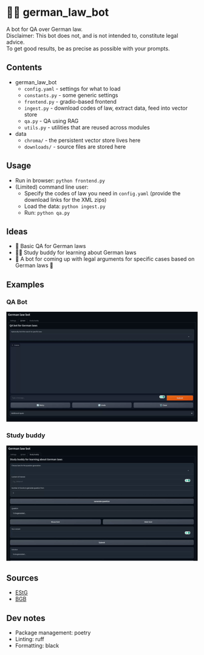 # :judge: german_law_bot
A bot for QA over German law. \
Disclaimer: This bot does not, and is not intended to, constitute legal advice. \
To get good results, be as precise as possible with your prompts.


## Contents
* german_law_bot
  * `config.yaml` - settings for what to load
  * `constants.py` - some generic settings
  * `frontend.py` - gradio-based frontend
  * `ingest.py` - download codes of law, extract data, feed into vector store
  * `qa.py` - QA using RAG
  * `utils.py` - utilities that are reused across modules
* data
  * `chroma/` - the persistent vector store lives here
  * `downloads/` - source files are stored here


## Usage
* Run in browser: `python frontend.py`
* (Limited) command line user:
  * Specify the codes of law you need in `config.yaml` (provide the download links for the XML zips)
  * Load the data: `python ingest.py`
  * Run: `python qa.py`


## Ideas
* :speech_balloon: Basic QA for German laws
* :student:	Study buddy for learning about German laws
* :telescope: A bot for coming up with legal arguments for specific cases based on German laws :construction:


## Examples

### QA Bot
<img src="https://github.com/felixocker/german_law_bot/raw/main/docs/qa-bot.gif" alt="QA bot" width="800"/>

### Study buddy
<img src="https://github.com/felixocker/german_law_bot/raw/main/docs/studybuddy.gif" alt="Study buddy" width="800"/>


## Sources
* [EStG](https://www.gesetze-im-internet.de/estg/)
* [BGB](https://www.gesetze-im-internet.de/bgb/)


## Dev notes
* Package management: poetry
* Linting: ruff
* Formatting: black
